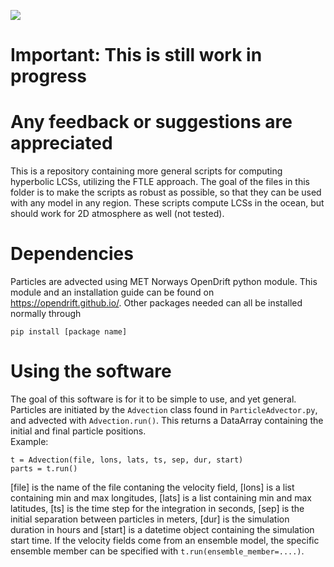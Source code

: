![](https://github.com/mateuszmatu/LCS/blob/master/gifs/DG_animation.gif)

# Important: This is still work in progress
# Any feedback or suggestions are appreciated

This is a repository containing more general scripts for computing hyperbolic LCSs, utilizing the FTLE approach.
The goal of the files in this folder is to make the scripts as robust as possible, so that they can be used with any model in any region. 
These scripts compute LCSs in the ocean, but should work for 2D atmosphere as well (not tested).

# Dependencies

Particles are advected using MET Norways OpenDrift python module. This module and an installation guide can be found on https://opendrift.github.io/.
Other packages needed can all be installed normally through 
```
pip install [package name]
```

# Using the software

The goal of this software is for it to be simple to use, and yet general. Particles are initiated by the ```Advection``` class found in ```ParticleAdvector.py```, and advected with ```Advection.run()```. This returns a DataArray containing the initial and final particle positions.  
Example:
```
t = Advection(file, lons, lats, ts, sep, dur, start)
parts = t.run()
```
[file] is the name of the file contaning the velocity field, [lons] is a list containing min and max longitudes, [lats] is a list containing min and max latitudes, [ts] is the time step for the integration in seconds, [sep] is the initial separation between particles in meters, [dur] is the simulation duration in hours and [start] is a datetime object containing the simulation start time. 
If the velocity fields come from an ensemble model, the specific ensemble member can be specified with ```t.run(ensemble_member=....)```.



